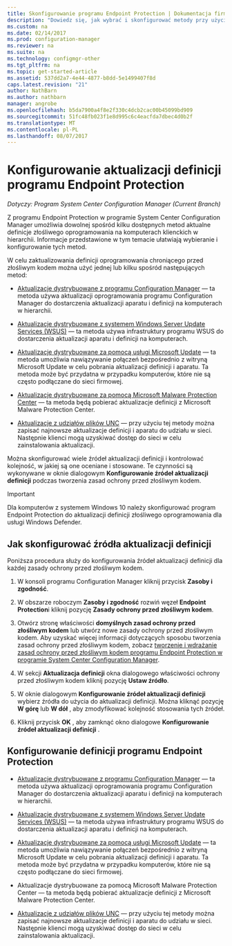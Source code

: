 ```yaml
---
title: Skonfigurowanie programu Endpoint Protection | Dokumentacja firmy Microsoft
description: "Dowiedz się, jak wybrać i skonfigurować metody przy użyciu programu Endpoint Protection w System Center Configuration Manager do aktualne definicje złośliwego oprogramowania na komputerach klienckich."
ms.custom: na
ms.date: 02/14/2017
ms.prod: configuration-manager
ms.reviewer: na
ms.suite: na
ms.technology: configmgr-other
ms.tgt_pltfrm: na
ms.topic: get-started-article
ms.assetid: 537dd2a7-4e44-4877-b8dd-5e1499407f8d
caps.latest.revision: "21"
author: NathBarn
ms.author: nathbarn
manager: angrobe
ms.openlocfilehash: b5da7900a4f8e2f330c4dcb2cac00b45099bd909
ms.sourcegitcommit: 51fc48fb023f1e8d995c6c4eacfda7dbec4d0b2f
ms.translationtype: MT
ms.contentlocale: pl-PL
ms.lasthandoff: 08/07/2017
---
```

#  <a name="configure-definition-updates-for-endpoint-protection"></a>Konfigurowanie aktualizacji definicji programu Endpoint Protection  

*Dotyczy: Program System Center Configuration Manager (Current Branch)*

 Z programu Endpoint Protection w programie System Center Configuration Manager umożliwia dowolnej spośród kilku dostępnych metod aktualne definicje złośliwego oprogramowania na komputerach klienckich w hierarchii. Informacje przedstawione w tym temacie ułatwiają wybieranie i konfigurowanie tych metod.

 W celu zaktualizowania definicji oprogramowania chroniącego przed złośliwym kodem można użyć jednej lub kilku spośród następujących metod:

-   [Aktualizacje dystrybuowane z programu Configuration Manager](endpoint-definitions-configmgr.md) — ta metoda używa aktualizacji oprogramowania programu Configuration Manager do dostarczenia aktualizacji aparatu i definicji na komputerach w hierarchii.

-   [Aktualizacje dystrybuowane z systemem Windows Server Update Services (WSUS)](endpoint-definitions-wsus.md) — ta metoda używa infrastruktury programu WSUS do dostarczenia aktualizacji aparatu i definicji na komputerach.

-   [Aktualizacje dystrybuowane za pomocą usługi Microsoft Update](endpoint-definitions-microsoft-updates.md) — ta metoda umożliwia nawiązywanie połączeń bezpośrednio z witryną Microsoft Update w celu pobrania aktualizacji definicji i aparatu. Ta metoda może być przydatna w przypadku komputerów, które nie są często podłączane do sieci firmowej.

-   [Aktualizacje dystrybuowane za pomocą Microsoft Malware Protection Center](endpoint-definitions-protection-center.md) — ta metoda będą pobierać aktualizacje definicji z Microsoft Malware Protection Center.

-   [Aktualizacje z udziałów plików UNC](endpoint-definitions-network.md) — przy użyciu tej metody można zapisać najnowsze aktualizacje definicji i aparatu do udziału w sieci. Następnie klienci mogą uzyskiwać dostęp do sieci w celu zainstalowania aktualizacji.

 Można skonfigurować wiele źródeł aktualizacji definicji i kontrolować kolejność, w jakiej są one oceniane i stosowane. Te czynności są wykonywane w oknie dialogowym **Konfigurowanie źródeł aktualizacji definicji** podczas tworzenia zasad ochrony przed złośliwym kodem.

> [!IMPORTANT]
>  Dla komputerów z systemem Windows 10 należy skonfigurować program Endpoint Protection do aktualizacji definicji złośliwego oprogramowania dla usługi Windows Defender.

## <a name="how-to-configure-definition-update-sources"></a>Jak skonfigurować źródła aktualizacji definicji
 Poniższa procedura służy do konfigurowania źródeł aktualizacji definicji dla każdej zasady ochrony przed złośliwym kodem.

1.  W konsoli programu Configuration Manager kliknij przycisk **Zasoby i zgodność**.

2.  W obszarze roboczym **Zasoby i zgodność** rozwiń węzeł **Endpoint Protection**i kliknij pozycję **Zasady ochrony przed złośliwym kodem**.

3.  Otwórz stronę właściwości **domyślnych zasad ochrony przed złośliwym kodem** lub utwórz nowe zasady ochrony przed złośliwym kodem. Aby uzyskać więcej informacji dotyczących sposobu tworzenia zasad ochrony przed złośliwym kodem, zobacz [tworzenie i wdrażanie zasad ochrony przed złośliwym kodem programu Endpoint Protection w programie System Center Configuration Manager](endpoint-antimalware-policies.md).

4.  W sekcji **Aktualizacja definicji** okna dialogowego właściwości ochrony przed złośliwym kodem kliknij pozycję **Ustaw źródło**.

5.  W oknie dialogowym **Konfigurowanie źródeł aktualizacji definicji** wybierz źródła do użycia do aktualizacji definicji. Można kliknąć pozycję **W górę** lub **W dół** , aby zmodyfikować kolejność stosowania tych źródeł.

6.  Kliknij przycisk **OK** , aby zamknąć okno dialogowe **Konfigurowanie źródeł aktualizacji definicji** .

## <a name="configure-endpoint-protection-definitions"></a>Konfigurowanie definicji programu Endpoint Protection

-   [Aktualizacje dystrybuowane z programu Configuration Manager](endpoint-definitions-configmgr.md) — ta metoda używa aktualizacji oprogramowania programu Configuration Manager do dostarczenia aktualizacji aparatu i definicji na komputerach w hierarchii.

-   [Aktualizacje dystrybuowane z systemem Windows Server Update Services (WSUS)](endpoint-definitions-wsus.md) — ta metoda używa infrastruktury programu WSUS do dostarczenia aktualizacji aparatu i definicji na komputerach.

-   [Aktualizacje dystrybuowane za pomocą usługi Microsoft Update](endpoint-definitions-microsoft-updates.md) — ta metoda umożliwia nawiązywanie połączeń bezpośrednio z witryną Microsoft Update w celu pobrania aktualizacji definicji i aparatu. Ta metoda może być przydatna w przypadku komputerów, które nie są często podłączane do sieci firmowej.

-   Aktualizacje dystrybuowane za pomocą Microsoft Malware Protection Center — ta metoda będą pobierać aktualizacje definicji z Microsoft Malware Protection Center.

-   [Aktualizacje z udziałów plików UNC](endpoint-definitions-network.md) — przy użyciu tej metody można zapisać najnowsze aktualizacje definicji i aparatu do udziału w sieci. Następnie klienci mogą uzyskiwać dostęp do sieci w celu zainstalowania aktualizacji.
